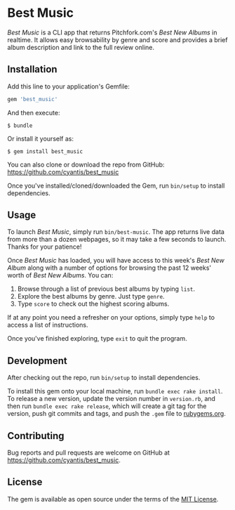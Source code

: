 # Best Music

_Best Music_ is a CLI app that returns Pitchfork.com's _Best New Albums_ in realtime. It allows easy browsability by genre and score and provides a brief album description and link to the full review online.

## Installation

Add this line to your application's Gemfile:

```ruby
gem 'best_music'
```

And then execute:

    $ bundle

Or install it yourself as:

    $ gem install best_music

You can also clone or download the repo from GitHub: https://github.com/cyantis/best_music

Once you've installed/cloned/downloaded the Gem, run `bin/setup` to install dependencies.

## Usage

To launch _Best Music_, simply run `bin/best-music`. The app returns live data from more than a dozen webpages, so it may take a few seconds to launch. Thanks for your patience!

Once _Best Music_ has loaded, you will have access to this week's _Best New Album_ along with a number of options for browsing the past 12 weeks' worth of _Best New Albums_. You can:

1. Browse through a list of previous best albums by typing `list`.
2. Explore the best albums by genre. Just type `genre`.
3. Type `score` to check out the highest scoring albums.

If at any point you need a refresher on your options, simply type `help` to access a list of instructions.

Once you've finished exploring, type `exit` to quit the program.

## Development

After checking out the repo, run `bin/setup` to install dependencies.

To install this gem onto your local machine, run `bundle exec rake install`. To release a new version, update the version number in `version.rb`, and then run `bundle exec rake release`, which will create a git tag for the version, push git commits and tags, and push the `.gem` file to [rubygems.org](https://rubygems.org).

## Contributing

Bug reports and pull requests are welcome on GitHub at https://github.com/cyantis/best_music.

## License

The gem is available as open source under the terms of the [MIT License](https://opensource.org/licenses/MIT).
